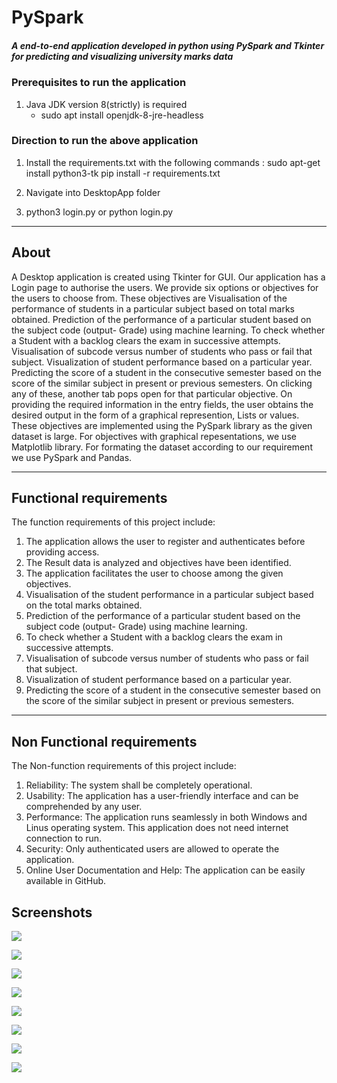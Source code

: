 # PySpark

##### A end-to-end application developed in python using PySpark and Tkinter for predicting and visualizing university marks data

### Prerequisites to run the application
1. Java JDK version 8(strictly) is required
	- sudo apt install openjdk-8-jre-headless


### Direction to run the above application


1. Install the requirements.txt with the following commands :
sudo apt-get install python3-tk
pip install -r requirements.txt

2. Navigate into DesktopApp folder 

3. python3 login.py
   or
   python login.py
   
 
 
-----------------------------------------------------------
## About
A Desktop application is created using Tkinter for GUI. Our application has a Login page to authorise the users. We provide six options or objectives for the users to choose from. These objectives are Visualisation of the performance of students in a particular subject based on total marks obtained. Prediction of the performance of a particular student based on the subject code (output- Grade) using machine learning. To check whether a Student with a backlog clears the exam in successive attempts. Visualisation of subcode versus number of students who pass or fail that subject. Visualization of student performance based on a particular year. Predicting the score of a student in the consecutive semester based on the score of the similar subject in present or previous semesters. On clicking any of these, another tab pops open for that particular objective. On providing the required information in the entry fields, the user obtains the desired output in the form of a graphical represention, Lists or values. These objectives are implemented using the PySpark library as the given dataset is large. For objectives with graphical repesentations, we use Matplotlib library. For formating the dataset according to our requirement we use PySpark and Pandas.

-----------------------------------------------------------

## Functional requirements
The function requirements of this project include:
1. The application allows the user to register and authenticates before providing access.
2. The Result data is analyzed and objectives have been identified. 
3. The application facilitates the user to choose among the given objectives.
4. Visualisation of the student performance in a particular subject based on the total marks obtained.
5. Prediction of the performance of a particular student based on the subject code (output- Grade) using machine learning.
6. To check whether a Student with a backlog clears the exam in successive attempts.
7. Visualisation of subcode versus number of students who pass or fail that subject.
8. Visualization of student performance based on a particular year.
9. Predicting the score of a student in the consecutive semester based on the score of the similar subject in present or previous semesters.

-----------------------------------------------------------

## Non Functional requirements 
The Non-function requirements of this project include: 
1. Reliability: The system shall be completely operational.
2. Usability: The application has a user-friendly interface and can be comprehended by any user.
3. Performance: The application runs seamlessly in both Windows and Linus operating system. This application does not need internet connection to run.
4. Security: Only authenticated users are allowed to operate the application.
5. Online User Documentation and Help: The application can be easily available in GitHub.

## Screenshots

![](/assets/Login.png)


![](/assets/Home_draft.png)


![](/assets/1_1.png)


![](/assets/2_1.png)


![](/assets/3_1.png)


![](/assets/4_1.png)


![](/assets/5_1.png)


![](/assets/6_1.png)
